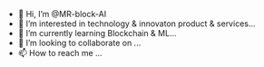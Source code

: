- 👋 Hi, I’m @MR-block-AI
- 👀 I’m interested in technology & innovaton product & services...
- 🌱 I’m currently learning Blockchain & ML...
- 💞️ I’m looking to collaborate on ...
- 📫 How to reach me ...

<!---
MR-block-AI/MR-block-AI is a ✨ special ✨ repository because its `README.md` (this file) appears on your GitHub profile.
You can click the Preview link to take a look at your changes.
--->
